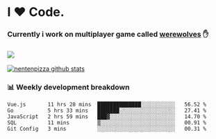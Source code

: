 # I ❤️ Code.
### Currently i work on multiplayer game called [werewolves](https://github.com/nentenpizza/werewolves-backend) ✋

### ![](http://img.shields.io/badge/Go-language-blue?style=for-the-badge&logo=appveyor)
[![nentenpizza github stats](https://github-readme-stats.vercel.app/api?username=nentenpizza&count_private=true)](https://github.com/anuraghazra/github-readme-stats)

### 📊 Weekly development breakdown

<!--START_SECTION:waka-->
```text
Vue.js       11 hrs 28 mins  ██████████████░░░░░░░░░░░   56.52 % 
Go           5 hrs 33 mins   ███████░░░░░░░░░░░░░░░░░░   27.41 % 
JavaScript   2 hrs 59 mins   ███▓░░░░░░░░░░░░░░░░░░░░░   14.70 % 
SQL          11 mins         ▒░░░░░░░░░░░░░░░░░░░░░░░░   00.91 % 
Git Config   3 mins          ░░░░░░░░░░░░░░░░░░░░░░░░░   00.31 % 
```
<!--END_SECTION:waka-->

